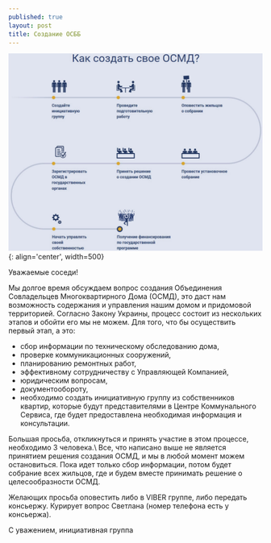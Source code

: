 ```yaml
---
published: true
layout: post
title: Создание ОСББ
---
```


![Схема создания ОСМД](/assets/images/osmd-v-ukraine-shema-sozdaniya.jpg){: align='center', width=500}

Уважаемые соседи!

Мы долгое время обсуждаем вопрос создания Объединения Совладельцев Многоквартирного Дома (ОСМД), это даст нам возможность содержания и управления нашим домом и придомовой территорией.
Согласно Закону Украины, процесс состоит из нескольких этапов и обойти его мы не можем. Для того, что бы осуществить первый этап, а это:
- сбор информации по техническому обследованию дома,
- проверке коммуникационных сооружений,
- планированию ремонтных работ,
- эффективному сотрудничеству с Управляющей Компанией,
- юридическим вопросам,
- документообороту,
- необходимо создать инициативную группу из собственников квартир, которые будут представителями в Центре Коммунального Сервиса, где будет предоставлена необходимая информация и консультации.

Большая просьба, откликнуться и принять участие в этом процессе, необходимо 3 человека.\\
Все, что написано выше не является принятием решения создания ОСМД, и мы в любой момент можем остановиться. Пока идет только сбор информации, потом будет собрание всех жильцов, где и будем вместе принимать решение о
целесообразности ОСМД.

Желающих просьба оповестить либо в VIBER группе, либо передать консьержу.
Курирует вопрос Светлана (номер телефона есть у консьержа).

С уважением,
инициативная группа
